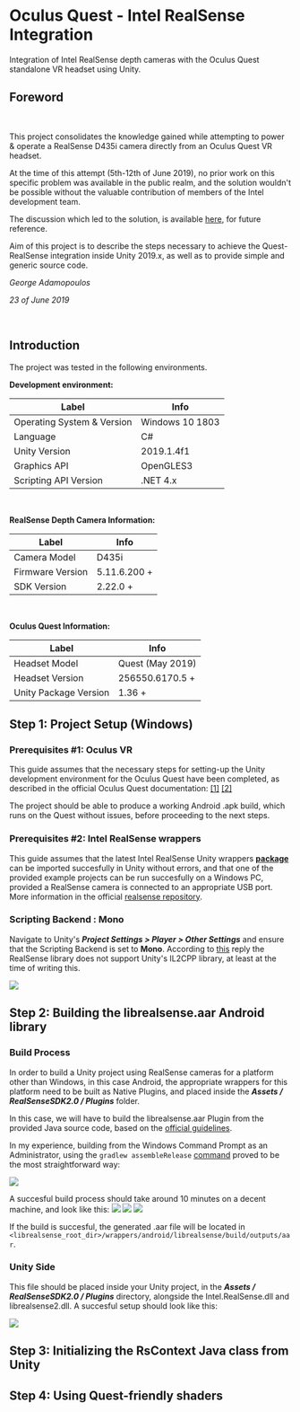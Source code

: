 # Oculus Quest - Intel RealSense Integration
Integration of Intel RealSense depth cameras with the Oculus Quest standalone VR headset using Unity.


## Foreword

<br/>

This project consolidates the knowledge gained while attempting to power & operate a RealSense D435i camera directly from an Oculus Quest VR headset. 

At the time of this attempt (5th-12th of June 2019), no prior work on this specific problem was available in the public realm, and the solution wouldn't be possible without the valuable contribution of members of the Intel development team.

The discussion which led to the solution, is available [here](https://github.com/IntelRealSense/librealsense/issues/4155), for future reference.

Aim of this project is to describe the steps necessary to achieve the Quest-RealSense integration inside Unity 2019.x, as well as to provide simple and generic source code.


_George Adamopoulos_

_23 of June 2019_

<br/>

## Introduction

The project was tested in the following environments.

**Development environment:**

| Label | Info  |
|----------------------------|-----------------|
| Operating System & Version | Windows 10 1803 |
| Language                   | C#              | 
| Unity Version              | 2019.1.4f1      |
| Graphics API               | OpenGLES3       |
| Scripting API Version      | .NET 4.x        |

<br/>

**RealSense Depth Camera Information:**

| Label  |  Info  |
|----------------------------|-----------------|
| Camera Model               | D435i           |
| Firmware Version           | 5.11.6.200 +    | 
| SDK Version                | 2.22.0 +        | 

<br/>

**Oculus Quest Information:**

| Label  |  Info  |
|----------------------------|-----------------|
| Headset Model              | Quest (May 2019)|
| Headset Version            | 256550.6170.5 + | 
| Unity Package Version      | 1.36 +          | 



## Step 1: Project Setup (Windows)
### Prerequisites #1: Oculus VR
This guide assumes that the necessary steps for setting-up the Unity development environment for the Oculus Quest have been completed, as described in the official Oculus Quest documentation: [[1]](https://developer.oculus.com/documentation/quest/latest/concepts/unity-build-android/) [[2]](https://developer.oculus.com/documentation/quest/latest/concepts/unity-mobileprep/)

The project should be able to produce a working Android .apk build, which runs on the Quest without issues, before proceeding to the next steps.

### Prerequisites #2: Intel RealSense wrappers
This guide assumes that the latest Intel RealSense Unity wrappers [**package**](https://github.com/IntelRealSense/librealsense/releases/download/v2.20.0/realsense.unitypackage) can be imported succesfully in Unity without errors, and that one of the provided example projects can be run succesfully on a Windows PC, provided a RealSense camera is connected to an appropriate USB port. More information in the official [realsense repository](https://github.com/IntelRealSense/librealsense/tree/master/wrappers/unity).

### Scripting Backend : Mono
Navigate to Unity's _**Project Settings > Player > Other Settings**_ and ensure that the Scripting Backend is set to **Mono**.
According to [this](https://github.com/IntelRealSense/librealsense/issues/4155#issuecomment-499363798) reply the RealSense library does not support Unity's IL2CPP library, at least at the time of writing this.

![](https://github.com/GeorgeAdamon/quest-realsense/blob/master/resources/img-scripting-backend.png)

## Step 2: Building the librealsense.aar Android library
### Build Process
In order to build a Unity project using RealSense cameras for a platform other than Windows, in this case Android, the appropriate wrappers for this platform need to be built as Native Plugins, and placed inside the _**Assets / RealSenseSDK2.0 / Plugins**_ folder.

In this case, we will have to build the librealsense.aar Plugin from the provided Java source code, based on the [official guidelines](https://github.com/IntelRealSense/librealsense/tree/master/wrappers/android). 

In my experience, building from the Windows Command Prompt as an Administrator, using the ```gradlew assembleRelease``` [command](https://github.com/IntelRealSense/librealsense/tree/master/wrappers/android#build-with-gradle) proved to be the most straightforward way:

![](https://github.com/GeorgeAdamon/quest-realsense/blob/master/resources/img-gradle-build.png)

A succesful build process should take around 10 minutes on a decent machine, and look like this:
![](https://github.com/GeorgeAdamon/quest-realsense/blob/master/resources/img-gradle-build-02.png)
![](https://github.com/GeorgeAdamon/quest-realsense/blob/master/resources/img-gradle-build-03.png)
![](https://github.com/GeorgeAdamon/quest-realsense/blob/master/resources/img-gradle-build-04.png)

If the build is succesful, the generated .aar file will be located in 
```<librealsense_root_dir>/wrappers/android/librealsense/build/outputs/aar```.

### Unity Side
This file should be placed inside your Unity project, in the _**Assets / RealSenseSDK2.0 / Plugins**_ directory, alongside the Intel.RealSense.dll and librealsense2.dll. A succesful setup should look like this:

![](https://github.com/GeorgeAdamon/quest-realsense/blob/master/resources/img-unity-plugins.png)

## Step 3: Initializing the RsContext Java class from Unity

## Step 4: Using Quest-friendly shaders
